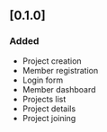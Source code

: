 ## [0.1.0]
### Added
- Project creation
- Member registration
- Login form
- Member dashboard
- Projects list
- Project details
- Project joining
